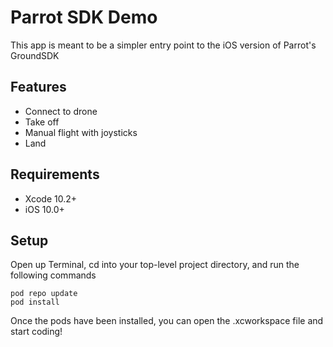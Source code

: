 # Parrot SDK Demo
This app is meant to be a simpler entry point to the iOS version of Parrot's GroundSDK

## Features
* Connect to drone
* Take off
* Manual flight with joysticks
* Land

## Requirements

* Xcode 10.2+
* iOS 10.0+

## Setup

Open up Terminal, cd into your top-level project directory, and run the following commands

```
pod repo update
pod install
```

Once the pods have been installed, you can open the .xcworkspace file and start coding!

